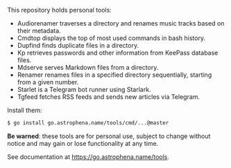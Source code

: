 <!-- Generated by devtools/gen/readme.go; DO NOT EDIT. -->

This repository holds personal tools:

- Audiorenamer traverses a directory and renames music tracks based on their metadata.
- Cmdtop displays the top of most used commands in bash history.
- Dupfind finds duplicate files in a directory.
- Kp retrieves passwords and other information from KeePass database files.
- Mdserve serves Markdown files from a directory.
- Renamer renames files in a specified directory sequentially, starting from a given number.
- Starlet is a Telegram bot runner using Starlark.
- Tgfeed fetches RSS feeds and sends new articles via Telegram.

Install them:

```sh
$ go install go.astrophena.name/tools/cmd/...@master
```

**Be warned**: these tools are for personal use, subject to change without notice and may gain or lose functionality at any time.

See documentation at https://go.astrophena.name/tools.
